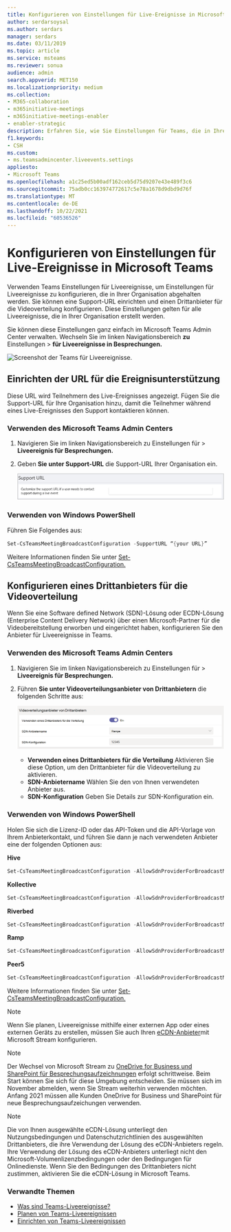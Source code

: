 ```yaml
---
title: Konfigurieren von Einstellungen für Live-Ereignisse in Microsoft Teams
author: serdarsoysal
ms.author: serdars
manager: serdars
ms.date: 03/11/2019
ms.topic: article
ms.service: msteams
ms.reviewer: sonua
audience: admin
search.appverid: MET150
ms.localizationpriority: medium
ms.collection:
- M365-collaboration
- m365initiative-meetings
- m365initiative-meetings-enabler
- enabler-strategic
description: Erfahren Sie, wie Sie Einstellungen für Teams, die in Ihrer Organisation abgehalten werden, verwalten.
f1.keywords:
- CSH
ms.custom:
- ms.teamsadmincenter.liveevents.settings
appliesto:
- Microsoft Teams
ms.openlocfilehash: a1c25ed5b00adf162ceb5d75d9207e43e489f3c6
ms.sourcegitcommit: 75adb0cc163974772617c5e78a1678d9dbd9d76f
ms.translationtype: MT
ms.contentlocale: de-DE
ms.lasthandoff: 10/22/2021
ms.locfileid: "60536526"
---
```

# <a name="configure-live-event-settings-in-microsoft-teams"></a>Konfigurieren von Einstellungen für Live-Ereignisse in Microsoft Teams

Verwenden Teams Einstellungen für Liveereignisse, um Einstellungen für Liveereignisse zu konfigurieren, die in Ihrer Organisation abgehalten werden. Sie können eine Support-URL einrichten und einen Drittanbieter für die Videoverteilung konfigurieren. Diese Einstellungen gelten für alle Liveereignisse, die in Ihrer Organisation erstellt werden.

Sie können diese Einstellungen ganz einfach im Microsoft Teams Admin Center verwalten. Wechseln Sie im linken Navigationsbereich **zu** Einstellungen  >  **für Liveereignisse in Besprechungen.**

![Screenshot der Teams für Liveereignisse.](../media/teams-live-events-settings-new.png "Screenshot der Teams von Liveereignissen, die Sie im Admin Center Microsoft Teams können")

## <a name="set-up-event-support-url"></a>Einrichten der URL für die Ereignisunterstützung

Diese URL wird Teilnehmern des Live-Ereignisses angezeigt. Fügen Sie die Support-URL für Ihre Organisation hinzu, damit die Teilnehmer während eines Live-Ereignisses den Support kontaktieren können.

### <a name="using-the-microsoft-teams-admin-center"></a>Verwenden des Microsoft Teams Admin Centers

1. Navigieren Sie im linken Navigationsbereich zu Einstellungen für  >  **Liveereignis für Besprechungen.**
2. Geben **Sie unter Support-URL** die Support-URL Ihrer Organisation ein.

    ![Einstellung der Support-URL für Liveereignisse im Admin Center.](../media/teams-live-events-settings-supporturl.png "Screenshot der URL-Unterstützungseinstellung für Teams Von Liveereignissen")

### <a name="using-windows-powershell"></a>Verwenden von Windows PowerShell

Führen Sie Folgendes aus:

```PowerShell
Set-CsTeamsMeetingBroadcastConfiguration -SupportURL “{your URL}”
```
Weitere Informationen finden Sie unter [Set-CsTeamsMeetingBroadcastConfiguration.](/powershell/module/skype/set-csteamsmeetingbroadcastconfiguration?view=skype-ps&preserve-view=true)
## <a name="configure-a-third-party-video-distribution-provider"></a>Konfigurieren eines Drittanbieters für die Videoverteilung 

Wenn Sie eine Software defined Network (SDN)-Lösung oder ECDN-Lösung (Enterprise Content Delivery Network) über einen Microsoft-Partner für die Videobereitstellung erworben und eingerichtet haben, konfigurieren Sie den Anbieter für Liveereignisse in Teams. 

### <a name="using-the-microsoft-teams-admin-center"></a>Verwenden des Microsoft Teams Admin Centers

1. Navigieren Sie im linken Navigationsbereich zu Einstellungen für  >  **Liveereignis für Besprechungen.**
2. Führen **Sie unter Videoverteilungsanbieter von Drittanbietern** die folgenden Schritte aus: 

    ![Einstellungen des Drittanbieters für die Videoverteilung im Admin Center.](../media/teams-live-events-settings-distribution-provider-new.png "Screenshot der Einstellungen des Drittanbieters für die Videoverteilung für Liveereignisse")

    - **Verwenden eines Drittanbieters für die Verteilung** Aktivieren Sie diese Option, um den Drittanbieter für die Videoverteilung zu aktivieren.
    - **SDN-Anbietername** Wählen Sie den von Ihnen verwendeten Anbieter aus.
    - **SDN-Konfiguration** Geben Sie Details zur SDN-Konfiguration ein.
        
### <a name="using-windows-powershell"></a>Verwenden von Windows PowerShell
Holen Sie sich die Lizenz-ID oder das API-Token und die API-Vorlage von Ihrem Anbieterkontakt, und führen Sie dann je nach verwendeten Anbieter eine der folgenden Optionen aus:

**Hive** 
```PowerShell
Set-CsTeamsMeetingBroadcastConfiguration -AllowSdnProviderForBroadcastMeeting $True -SdnProviderName hive -SdnLicenseId {license ID GUID provided by Hive} -SdnApiTemplateUrl “{API template URL provided by Hive}”
```
**Kollective** 
```PowerShell
Set-CsTeamsMeetingBroadcastConfiguration -AllowSdnProviderForBroadcastMeeting $True -SdnProviderName kollective -SdnApiTemplateUrl "{API template URL provided by Kollective}" -SdnApiToken {API token GUID provided by Kollective}
```
**Riverbed** 
```PowerShell
Set-CsTeamsMeetingBroadcastConfiguration -AllowSdnProviderForBroadcastMeeting $True -SdnProviderName riverbed -SdnApiTemplateUrl "{API template URL provided by Riverbed}" -SdnApiToken {API token GUID provided by Riverbed}
```
**Ramp** 
```PowerShell
Set-CsTeamsMeetingBroadcastConfiguration -AllowSdnProviderForBroadcastMeeting $True -SdnProviderName ramp -SdnRuntimeConfiguration "{Configuration provided by RAMP}"
```
**Peer5**
```PowerShell
Set-CsTeamsMeetingBroadcastConfiguration -AllowSdnProviderForBroadcastMeeting $True -SdnProviderName peer5 -SdnLicenseId {peer5CustomerId}
```

Weitere Informationen finden Sie unter [Set-CsTeamsMeetingBroadcastConfiguration.](/powershell/module/skype/set-csteamsmeetingbroadcastconfiguration?view=skype-ps&preserve-view=true)

> [!NOTE]
> Wenn Sie planen, Liveereignisse mithilfe einer externen App oder eines externen Geräts zu erstellen, müssen Sie auch Ihren [eCDN-Anbieter](/stream/network-caching)mit Microsoft Stream konfigurieren. 

>[!Note]
> Der Wechsel von Microsoft Stream zu [OneDrive for Business und SharePoint für Besprechungsaufzeichnungen](../tmr-meeting-recording-change.md) erfolgt schrittweise. Beim Start können Sie sich für diese Umgebung entscheiden. Sie müssen sich im November abmelden, wenn Sie Stream weiterhin verwenden möchten. Anfang 2021 müssen alle Kunden OneDrive for Business und SharePoint für neue Besprechungsaufzeichungen verwenden.

>[!Note]
> Die von Ihnen ausgewählte eCDN-Lösung unterliegt den Nutzungsbedingungen und Datenschutzrichtlinien des ausgewählten Drittanbieters, die ihre Verwendung der Lösung des eCDN-Anbieters regeln. Ihre Verwendung der Lösung des eCDN-Anbieters unterliegt nicht den Microsoft-Volumenlizenzbedingungen oder den Bedingungen für Onlinedienste. Wenn Sie den Bedingungen des Drittanbieters nicht zustimmen, aktivieren Sie die eCDN-Lösung in Microsoft Teams.

### <a name="related-topics"></a>Verwandte Themen
- [Was sind Teams-Liveereignisse?](what-are-teams-live-events.md)
- [Planen von Teams-Liveereignissen](plan-for-teams-live-events.md)
- [Einrichten von Teams-Liveereignissen](set-up-for-teams-live-events.md)
